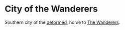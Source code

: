 
# City of the Wanderers

Southern city of the [deformed](<../Society/Factions During the Time of Doom.md#2-the-deformed>), home to [The Wanderers](<../Society/Factions During the Time of Doom.md#23-the-wanderers>).